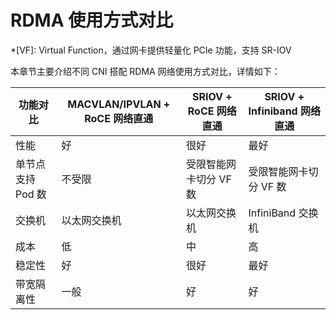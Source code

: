 # RDMA 使用方式对比

*[VF]: Virtual Function，通过网卡提供轻量化 PCIe 功能，支持 SR-IOV 

本章节主要介绍不同 CNI 搭配 RDMA 网络使用方式对比，详情如下：



| 功能对比           | MACVLAN/IPVLAN + RoCE 网络直通 | SRIOV + RoCE 网络直通   | SRIOV + Infiniband 网络直通 |
| ------------------ | ----------------------------- | ---------------------- | -------------------------- |
| 性能               | 好                            | 很好                   | 最好                       |
| 单节点支持 Pod 数 | 不受限                        | 受限智能网卡切分 VF 数 | 受限智能网卡切分 VF 数     |
| 交换机             | 以太网交换机                  | 以太网交换机           | InfiniBand 交换机                  |
| 成本               | 低                            | 中                     | 高                         |
| 稳定性             | 好                            | 很好                   | 最好                       |
| 带宽隔离性         | 一般                          | 好                     | 好                         |

